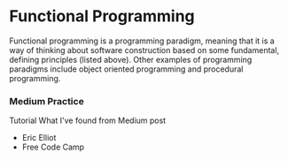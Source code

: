 # Functional Programming

Functional programming is a programming paradigm, meaning that it is a way of thinking about software construction based on some fundamental, defining principles (listed above). Other examples of programming paradigms include object oriented programming and procedural programming.



### Medium Practice
Tutorial What I've found from Medium post

* Eric Elliot
* Free Code Camp
